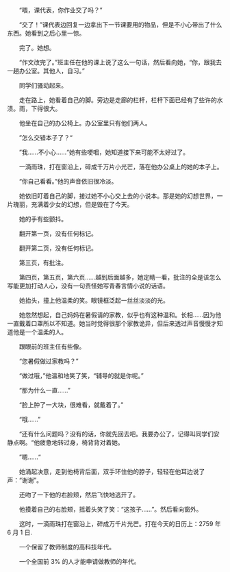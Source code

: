 　　“喂，课代表，你作业交了吗？”

　　“交了！”课代表边回复一边拿出下一节课要用的物品，但是不小心带出了什么东西。她看到之后心里一惊。

　　完了。她想。

　　“作文改完了。”班主任在他的课上说了这么一句话，然后看向她，“你，跟我去一趟办公室。其他人，自习。”

　　同学们骚动起来。

　　走在路上，她看着自己的脚。旁边是走廊的栏杆，栏杆下面已经有了些许的水渍。雨，下得很大。

　　他坐在自己的办公椅上。办公室里只有他们两人。

　　”怎么交错本子了？“

　　”我……不小心……“她有些哽咽，她知道接下来可能不太好过了。

　　一滴雨珠，打在窗沿上，碎成千万片小光芒，落在他办公桌上的她的本子上。

　　“你自己看看。”他的声音依旧很冷淡。

　　她依旧盯着自己的脚，接过她不小心交上去的小说本。那是她的幻想世界，一片瑰丽，充满着少女的幻想，但是毁在了今天。

　　她的手有些颤抖。

　　翻开第一页，没有任何标记。

　　翻开第二页，没有任何标记。

　　第三页，有批注。

　　第四页，第五页，第六页……越到后面越多，她定睛一看，批注的全是该怎么写能更加打动人心，没有一句责怪她写青春言情小说的话语。

　　她抬头，撞上他温柔的笑。眼镜框泛起一丝丝淡淡的光。

　　她忽然想起，自己妈妈在暑假请的家教，似乎也有这种温和。长相……因为他一直戴着口罩所以不知道。她当时觉得很那个家教诡异，但后来透过声音慢慢才知道他是一个温柔的人。

　　跟眼前的班主任有些像。

　　“您暑假做过家教吗？”

　　“做过哦，”他温和地笑了笑，“辅导的就是你呢。”

　　“那为什么一直……”

　　“脸上肿了一大块，很难看，就戴着了。”

　　“哦……”

　　“还有什么问题吗？没有的话，你就先回去吧。我要办公了，记得叫同学们安静点啊。“他疲惫地转过身，椅背背对着她。

　　”嗯……“

　　她涌起决意，走到他椅背后面，双手环住他的脖子，轻轻在他耳边说了声：“谢谢”。

　　还吻了一下他的右脸颊，然后飞快地逃开了。



　　他摸着自己的右脸颊，摇着头笑了笑：“这孩子……”。然后看向窗外。

　　这时，一滴雨珠打在窗沿上，碎成万千片光芒。打在今天的日历上：2759 年 6 月 1 日.

　　一个保留了教师制度的高科技年代。

　　一个全国前 3% 的人才能申请做教师的年代。


